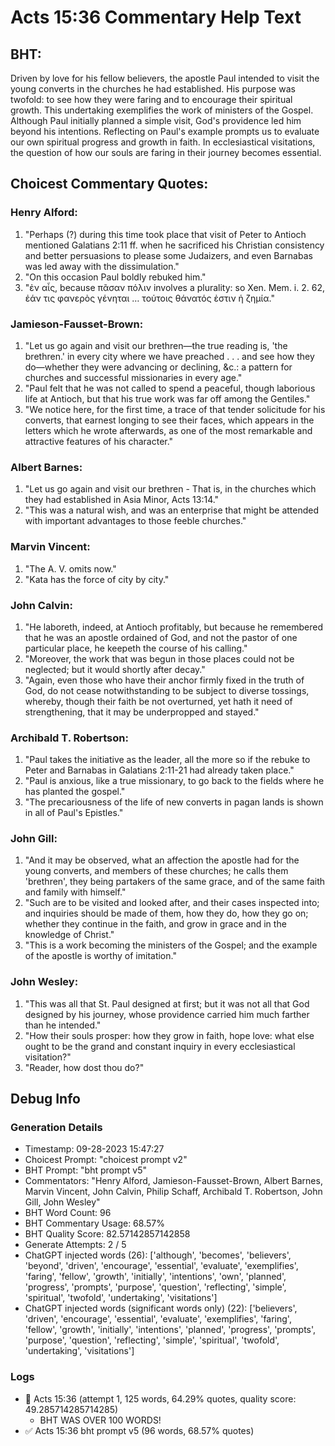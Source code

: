 # Acts 15:36 Commentary Help Text

## BHT:
Driven by love for his fellow believers, the apostle Paul intended to visit the young converts in the churches he had established. His purpose was twofold: to see how they were faring and to encourage their spiritual growth. This undertaking exemplifies the work of ministers of the Gospel. Although Paul initially planned a simple visit, God's providence led him beyond his intentions. Reflecting on Paul's example prompts us to evaluate our own spiritual progress and growth in faith. In ecclesiastical visitations, the question of how our souls are faring in their journey becomes essential.

## Choicest Commentary Quotes:
### Henry Alford:
1. "Perhaps (?) during this time took place that visit of Peter to Antioch mentioned Galatians 2:11 ff. when he sacrificed his Christian consistency and better persuasions to please some Judaizers, and even Barnabas was led away with the dissimulation."
2. "On this occasion Paul boldly rebuked him."
3. "ἐν αἷς, because πᾶσαν πόλιν involves a plurality: so Xen. Mem. i. 2. 62, ἐάν τις φανερὸς γένηται … τούτοις θάνατός ἐστιν ἡ ζημία."

### Jamieson-Fausset-Brown:
1. "Let us go again and visit our brethren—the true reading is, 'the brethren.' in every city where we have preached . . . and see how they do—whether they were advancing or declining, &c.: a pattern for churches and successful missionaries in every age."
2. "Paul felt that he was not called to spend a peaceful, though laborious life at Antioch, but that his true work was far off among the Gentiles."
3. "We notice here, for the first time, a trace of that tender solicitude for his converts, that earnest longing to see their faces, which appears in the letters which he wrote afterwards, as one of the most remarkable and attractive features of his character."

### Albert Barnes:
1. "Let us go again and visit our brethren - That is, in the churches which they had established in Asia Minor, Acts 13:14."
2. "This was a natural wish, and was an enterprise that might be attended with important advantages to those feeble churches."

### Marvin Vincent:
1. "The A. V. omits now."
2. "Kata has the force of city by city."

### John Calvin:
1. "He laboreth, indeed, at Antioch profitably, but because he remembered that he was an apostle ordained of God, and not the pastor of one particular place, he keepeth the course of his calling." 
2. "Moreover, the work that was begun in those places could not be neglected; but it would shortly after decay."
3. "Again, even those who have their anchor firmly fixed in the truth of God, do not cease notwithstanding to be subject to diverse tossings, whereby, though their faith be not overturned, yet hath it need of strengthening, that it may be underpropped and stayed."

### Archibald T. Robertson:
1. "Paul takes the initiative as the leader, all the more so if the rebuke to Peter and Barnabas in Galatians 2:11-21 had already taken place."
2. "Paul is anxious, like a true missionary, to go back to the fields where he has planted the gospel."
3. "The precariousness of the life of new converts in pagan lands is shown in all of Paul's Epistles."

### John Gill:
1. "And it may be observed, what an affection the apostle had for the young converts, and members of these churches; he calls them 'brethren', they being partakers of the same grace, and of the same faith and family with himself."
2. "Such are to be visited and looked after, and their cases inspected into; and inquiries should be made of them, how they do, how they go on; whether they continue in the faith, and grow in grace and in the knowledge of Christ."
3. "This is a work becoming the ministers of the Gospel; and the example of the apostle is worthy of imitation."

### John Wesley:
1. "This was all that St. Paul designed at first; but it was not all that God designed by his journey, whose providence carried him much farther than he intended."
2. "How their souls prosper: how they grow in faith, hope love: what else ought to be the grand and constant inquiry in every ecclesiastical visitation?"
3. "Reader, how dost thou do?"


## Debug Info
### Generation Details
- Timestamp: 09-28-2023 15:47:27
- Choicest Prompt: "choicest prompt v2"
- BHT Prompt: "bht prompt v5"
- Commentators: "Henry Alford, Jamieson-Fausset-Brown, Albert Barnes, Marvin Vincent, John Calvin, Philip Schaff, Archibald T. Robertson, John Gill, John Wesley"
- BHT Word Count: 96
- BHT Commentary Usage: 68.57%
- BHT Quality Score: 82.57142857142858
- Generate Attempts: 2 / 5
- ChatGPT injected words (26):
	['although', 'becomes', 'believers', 'beyond', 'driven', 'encourage', 'essential', 'evaluate', 'exemplifies', 'faring', 'fellow', 'growth', 'initially', 'intentions', 'own', 'planned', 'progress', 'prompts', 'purpose', 'question', 'reflecting', 'simple', 'spiritual', 'twofold', 'undertaking', 'visitations']
- ChatGPT injected words (significant words only) (22):
	['believers', 'driven', 'encourage', 'essential', 'evaluate', 'exemplifies', 'faring', 'fellow', 'growth', 'initially', 'intentions', 'planned', 'progress', 'prompts', 'purpose', 'question', 'reflecting', 'simple', 'spiritual', 'twofold', 'undertaking', 'visitations']

### Logs
- 🔄 Acts 15:36 (attempt 1, 125 words, 64.29% quotes, quality score: 49.285714285714285) 
	- BHT WAS OVER 100 WORDS!
- ✅ Acts 15:36 bht prompt v5 (96 words, 68.57% quotes)
